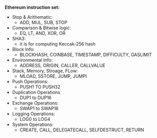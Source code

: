 
**Ethereum instruction set:** 

- Stop & Arithematic: 
    - ADD, MUL, SUB, STOP 
- Comparison & Bitwise logic: 
    - EQ, LT, AND, XOR, OR 
- SHA3:
    - it is for computing Keccak-256 hash 
- Block Info: 
    - BLOCKHASH, COINBASE, TIMESTAMP, DIFFICULTY, GASLIMIT 
- Environmental Info:
    - ADDRESS, ORIGIN, CALLER, CALLVALUE 
- Stack, Memory, Stroage, FLow: 
    - MLOAD, SSTORE, JUMP, JUMPI
- Push Operations:
    - PUSH1 TO PUSH32 
- Duplication Operations
    - DUP1 to DUP16 
- Exchange Operations: 
    - SWAP1 to SWAP16
- Logging Operations:
    - LOG0 to LOG4
- System Operations:
    - CREATE, CALL, DELEGATECALL, SELFDESTRUCT, RETURN 